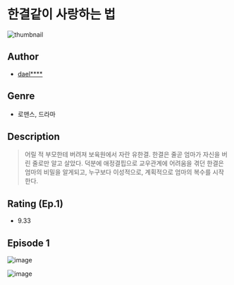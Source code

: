 # 한결같이 사랑하는 법
![thumbnail](https://image-comic.pstatic.net/user_contents_data/challenge_comic/2023/05/25/363350/upload_7219324295160606776_480x623.jpeg)

## Author
- [dael****](https://comic.naver.com/artistTitle?id=363350)

## Genre
- 로맨스, 드라마

## Description
> 어릴 적 부모한테 버려져 보육원에서 자란 유한결. 한결은 줄곧 엄마가 자신을 버린 줄로만 알고 살았다. 덕분에 애정결핍으로 교우관계에 어려움을 겪던 한결은 엄마의 비밀을 알게되고, 누구보다 이성적으로, 계획적으로 엄마의 복수를 시작한다.


## Rating (Ep.1)
- 9.33

## Episode 1
![image](https://image-comic.pstatic.net/user_contents_data/challenge_comic/2023/05/25/363350/upload_3487582035922805093.jpeg)

![image](https://image-comic.pstatic.net/user_contents_data/challenge_comic/2023/05/25/363350/upload_3763149135548659766.jpeg)
